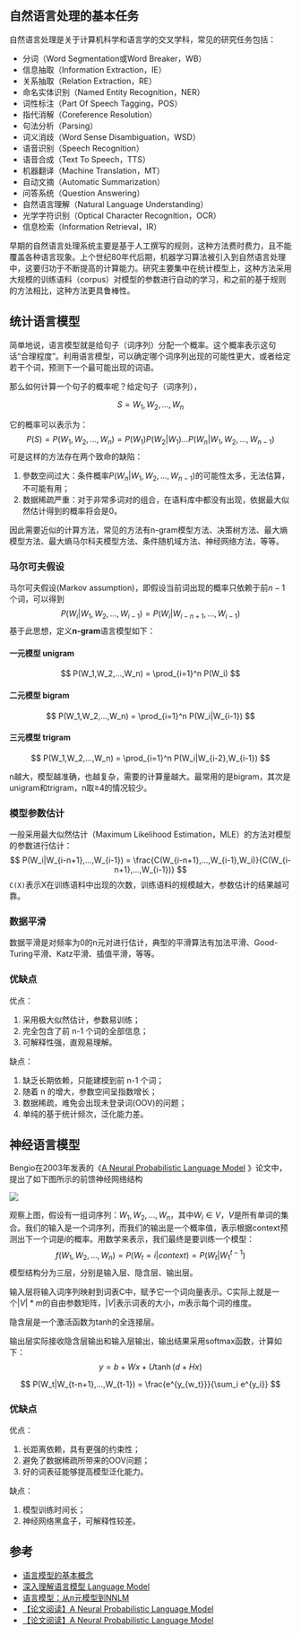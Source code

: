 ## 自然语言处理的基本任务

自然语言处理是关于计算机科学和语言学的交叉学科，常见的研究任务包括：
- 分词（Word Segmentation或Word Breaker，WB）
- 信息抽取（Information Extraction，IE）
- 关系抽取（Relation Extraction，RE）
- 命名实体识别（Named Entity Recognition，NER）
- 词性标注（Part Of Speech Tagging，POS）
- 指代消解（Coreference Resolution）
- 句法分析（Parsing）
- 词义消歧（Word Sense Disambiguation，WSD）
- 语音识别（Speech Recognition）
- 语音合成（Text To Speech，TTS）
- 机器翻译（Machine Translation，MT）
- 自动文摘（Automatic Summarization）
- 问答系统（Question Answering）
- 自然语言理解（Natural Language Understanding）
- 光学字符识别（Optical Character Recognition，OCR）
- 信息检索（Information Retrieval，IR）

早期的自然语言处理系统主要是基于人工撰写的规则，这种方法费时费力，且不能覆盖各种语言现象。上个世纪80年代后期，机器学习算法被引入到自然语言处理中，这要归功于不断提高的计算能力。研究主要集中在统计模型上，这种方法采用大规模的训练语料（corpus）对模型的参数进行自动的学习，和之前的基于规则的方法相比，这种方法更具鲁棒性。

## 统计语言模型

简单地说，语言模型就是给句子（词序列）分配一个概率。这个概率表示这句话“合理程度”。利用语言模型，可以确定哪个词序列出现的可能性更大，或者给定若干个词，预测下一个最可能出现的词语。

那么如何计算一个句子的概率呢？给定句子（词序列），

$$
S=W_1,W_2,...,W_n
$$

它的概率可以表示为：
$$
P(S)=P(W_1,W_2,...,W_n)=P(W_1)P(W_2|W_1)...P(W_n|W_1,W_2,...,W_{n-1})
$$
可是这样的方法存在两个致命的缺陷：

1. 參数空间过大：条件概率$P(W_n|W_1,W_2,...,W_{n-1})$的可能性太多，无法估算，不可能有用；
2. 数据稀疏严重：对于非常多词对的组合，在语料库中都没有出现，依据最大似然估计得到的概率将会是0。

因此需要近似的计算方法，常见的方法有n-gram模型方法、决策树方法、最大熵模型方法、最大熵马尔科夫模型方法、条件随机域方法、神经网络方法，等等。

### 马尔可夫假设

马尔可夫假设(Markov assumption)，即假设当前词出现的概率只依赖于前$n-1$个词，可以得到
$$
P(W_i|W_1,W_2,...,W_{i-1})=P(W_i|W_{i-n+1},...,W_{i-1})
$$
基于此思想，定义**n-gram**语言模型如下：

#### 一元模型 unigram

$$
P(W_1,W_2,...,W_n) = \prod_{i=1}^n P(W_i)
$$

#### 二元模型 bigram

$$
P(W_1,W_2,...,W_n) = \prod_{i=1}^n P(W_i|W_{i-1})
$$

#### 三元模型 trigram

$$
P(W_1,W_2,...,W_n) = \prod_{i=1}^n P(W_i|W_{i-2},W_{i-1})
$$

n越大，模型越准确，也越复杂，需要的计算量越大。最常用的是bigram，其次是unigram和trigram，n取≥4的情况较少。

### 模型参数估计

一般采用最大似然估计（Maximum Likelihood Estimation，MLE）的方法对模型的参数进行估计：
$$
P(W_i|W_{i-n+1},...,W_{i-1}) = \frac{C(W_{i-n+1},...,W_{i-1},W_i)}{C(W_{i-n+1},...,W_{i-1})}
$$
`C(X)`表示X在训练语料中出现的次数，训练语料的规模越大，参数估计的结果越可靠。

### 数据平滑

 数据平滑是对频率为0的n元对进行估计，典型的平滑算法有加法平滑、Good-Turing平滑、Katz平滑、插值平滑，等等。

### 优缺点

优点：

1. 采用极大似然估计，参数易训练；
2. 完全包含了前 n-1 个词的全部信息；
3. 可解释性强，直观易理解。

缺点：

1. 缺乏长期依赖，只能建模到前 n-1 个词；
2. 随着 n 的增大，参数空间呈指数增长；
3. 数据稀疏，难免会出现未登录词(OOV)的问题；
4. 单纯的基于统计频次，泛化能力差。

## 神经语言模型

Bengio在2003年发表的《[A Neural Probabilistic Language Model](http://www.jmlr.org/papers/volume3/bengio03a/bengio03a.pdf) 》论文中，提出了如下图所示的前馈神经网络结构

![](https://tva1.sinaimg.cn/large/007S8ZIlly1gf2enyr56qj30ds0c13zj.jpg)

观察上图，假设有一组词序列：$W_1,W_2,...,W_n$，其中$W_i \in V$，$V$是所有单词的集合。我们的输入是一个词序列，而我们的输出是一个概率值，表示根据context预测出下一个词是$i$的概率。用数学来表示，我们最终是要训练一个模型：
$$
f(W_1,W_2,...,W_n) = P(W_t = i | context) = P(W_t | W_1^{t-1})
$$
模型结构分为三层，分别是输入层、隐含层、输出层。

输入层将输入词序列映射到词表C中，赋予它一个词向量表示。C实际上就是一个$|V|*m$的自由参数矩阵，$|V|$表示词表的大小，$m$表示每个词的维度。

隐含层是一个激活函数为tanh的全连接层。

输出层实际接收隐含层输出和输入层输出，输出结果采用softmax函数，计算如下：
$$
y = b + Wx + U \tanh(d+Hx)
$$

$$
P(W_t|W_{t-n+1},...,W_{t-1}) = \frac{e^{y_{w_t}}}{\sum_i e^{y_i}}
$$

### 优缺点

优点：

1. 长距离依赖，具有更强的约束性；
2. 避免了数据稀疏所带来的OOV问题；
3. 好的词表征能够提高模型泛化能力。

缺点：

1. 模型训练时间长；
2. 神经网络黑盒子，可解释性较差。

## 参考

- [语言模型的基本概念](https://www.cnblogs.com/Dream-Fish/p/3963028.html)
- [深入理解语言模型 Language Model](https://zhuanlan.zhihu.com/p/52061158)
- [语言模型：从n元模型到NNLM](https://zhuanlan.zhihu.com/p/43453548)
- [【论文阅读】A Neural Probabilistic Language Model](https://blog.csdn.net/u014568072/article/details/78557837)
- [【论文阅读】A Neural Probabilistic Language Model](https://www.cnblogs.com/Dream-Fish/p/3950024.html)

